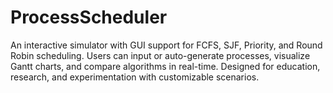 # ProcessScheduler
An interactive simulator with GUI support for FCFS, SJF, Priority, and Round Robin scheduling. Users can input or auto-generate processes, visualize Gantt charts, and compare algorithms in real-time. Designed for education, research, and experimentation with customizable scenarios.
